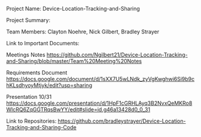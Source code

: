 Project Name: Device-Location-Tracking-and-Sharing

Project Summary:

Team Members: Clayton Noehre, Nick Gilbert, Bradley Strayer

Link to Important Documents:

Meetings Notes
https://github.com/Ngilbert21/Device-Location-Tracking-and-Sharing/blob/master/Team%20Meeting%20Notes

Requirements Document
https://docs.google.com/document/d/1sXX7U5wLNdk_zyVgKwghwi6Si9b9chKLsdhyoyMtjyk/edit?usp=sharing

Presentation 10/31
https://docs.google.com/presentation/d/1HpF1cGRHLAyq3B2NvxQeMKRo8WlcRQ6ZqGGTRqsBwYY/edit#slide=id.g46a13428d0_0_31

Link to Repositories:
https://github.com/bradleystrayer/Device-Location-Tracking-and-Sharing-Code
